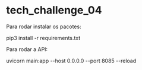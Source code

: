 # tech_challenge_04

Para rodar instalar os pacotes:

pip3 install -r requirements.txt

Para rodar a API:

uvicorn main:app --host 0.0.0.0 --port 8085 --reload